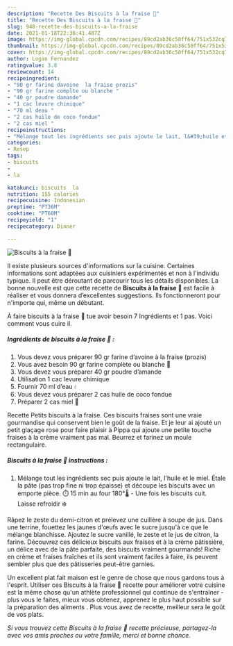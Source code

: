 ```yaml
---
description: "Recette Des Biscuits à la fraise 🍓"
title: "Recette Des Biscuits à la fraise 🍓"
slug: 948-recette-des-biscuits-a-la-fraise
date: 2021-01-18T22:38:41.487Z
image: https://img-global.cpcdn.com/recipes/89cd2ab36c50ff64/751x532cq70/biscuits-a-la-fraise-🍓-photo-principale-de-la-recette.jpg
thumbnail: https://img-global.cpcdn.com/recipes/89cd2ab36c50ff64/751x532cq70/biscuits-a-la-fraise-🍓-photo-principale-de-la-recette.jpg
cover: https://img-global.cpcdn.com/recipes/89cd2ab36c50ff64/751x532cq70/biscuits-a-la-fraise-🍓-photo-principale-de-la-recette.jpg
author: Logan Fernandez
ratingvalue: 3.8
reviewcount: 14
recipeingredient:
- "90 gr farine davoine  la fraise prozis"
- "90 gr farine complte ou blanche "
- "40 gr poudre damande"
- "1 cac levure chimique"
- "70 ml deau "
- "2 cas huile de coco fondue"
- "2 cas miel "
recipeinstructions:
- "Mélange tout les ingrédients sec puis ajoute le lait, l&#39;huile et le miel. Étale la pâte (pas trop fine ni trop épaisse) et découpe les biscuits avec un emporte pièce. ⏱️ 15 min au four 180°🌡️ Une fois les biscuits cuit. Laisse refroidir ❄️"
categories:
- Resep
tags:
- biscuits
- 
- la

katakunci: biscuits  la 
nutrition: 155 calories
recipecuisine: Indonesian
preptime: "PT36M"
cooktime: "PT60M"
recipeyield: "1"
recipecategory: Dinner

---
```



![Biscuits à la fraise 🍓](https://img-global.cpcdn.com/recipes/89cd2ab36c50ff64/751x532cq70/biscuits-a-la-fraise-🍓-photo-principale-de-la-recette.jpg)

Il existe plusieurs sources d'informations sur la cuisine. Certaines informations sont adaptées aux cuisiniers expérimentés et non à l'individu typique. Il peut être déroutant de parcourir tous les détails disponibles. La bonne nouvelle est que cette recette de <strong> Biscuits à la fraise 🍓 </strong> est facile à réaliser et vous donnera d’excellentes suggestions. Ils fonctionneront pour n'importe qui, même un débutant.

<!--inarticleads1-->

À faire biscuits à la fraise 🍓 tue avoir besoin 7 Ingrédients et 1 pas. Voici comment vous cuire il.

##### Ingrédients de biscuits à la fraise 🍓 :

1. Vous devez vous préparer 90 gr farine d’avoine à la fraise (prozis)
1. Vous avez besoin 90 gr farine complète ou blanche 🌾
1. Vous devez vous préparer 40 gr poudre d’amande
1. Utilisation 1 cac levure chimique
1. Fournir 70 ml d’eau 💧
1. Vous devez vous préparer 2 cas huile de coco fondue
1. Préparer 2 cas miel 🍯


Recette Petits biscuits à la fraise. Ces biscuits fraises sont une vraie gourmandise qui conservent bien le goût de la fraise. Et je leur ai ajouté un petit glaçage rose pour faire plaisir à Pippa qui ajoute une petite touche fraises à la crème vraiment pas mal. Beurrez et farinez un moule rectangulaire. 

<!--inarticleads2-->

##### Biscuits à la fraise 🍓 instructions :

1. Mélange tout les ingrédients sec puis ajoute le lait, l&#39;huile et le miel. Étale la pâte (pas trop fine ni trop épaisse) et découpe les biscuits avec un emporte pièce. ⏱️ 15 min au four 180°🌡️ - Une fois les biscuits cuit. Laisse refroidir ❄️


Râpez le zeste du demi-citron et prélevez une cuillère à soupe de jus. Dans une terrine, fouettez les jaunes d&#39;œufs avec le sucre jusqu&#39;à ce que le mélange blanchisse. Ajoutez le sucre vanillé, le zeste et le jus de citron, la farine. Découvrez ces délicieux biscuits aux fraises et à la crème pâtissière, un délice avec de la pâte parfaite, des biscuits vraiment gourmands! Riche en crème et fraises fraîches et ils sont vraiment faciles à faire, ils peuvent sembler plus que des pâtisseries peut-être garnies. 

<!--inarticleads1-->

<p>
Un excellent plat fait maison est le genre de chose que nous gardons tous à l'esprit. Utiliser ces Biscuits à la fraise 🍓 recette pour améliorer votre cuisine est la même chose qu'un athlète professionnel qui continue de s'entraîner - plus vous le faites, mieux vous obtenez, apprenez le plus haut possible sur la préparation des aliments . Plus vous avez de recette, meilleur sera le goût de vos plats.
</p>

<p>
<i>Si vous trouvez cette Biscuits à la fraise 🍓 recette précieuse, partagez-la avec vos amis proches ou votre famille, merci et bonne chance.</i>
</p>

